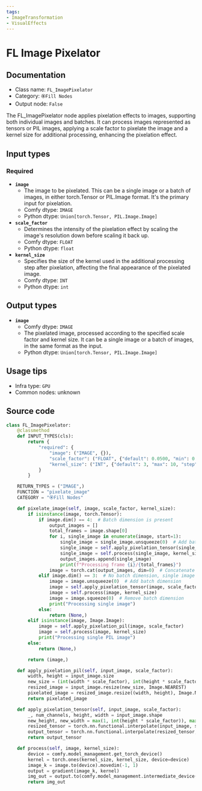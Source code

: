 ```yaml
---
tags:
- ImageTransformation
- VisualEffects
---
```


# FL Image Pixelator
## Documentation
- Class name: `FL_ImagePixelator`
- Category: `🏵️Fill Nodes`
- Output node: `False`

The FL_ImagePixelator node applies pixelation effects to images, supporting both individual images and batches. It can process images represented as tensors or PIL images, applying a scale factor to pixelate the image and a kernel size for additional processing, enhancing the pixelation effect.
## Input types
### Required
- **`image`**
    - The image to be pixelated. This can be a single image or a batch of images, in either torch.Tensor or PIL.Image format. It's the primary input for pixelation.
    - Comfy dtype: `IMAGE`
    - Python dtype: `Union[torch.Tensor, PIL.Image.Image]`
- **`scale_factor`**
    - Determines the intensity of the pixelation effect by scaling the image's resolution down before scaling it back up.
    - Comfy dtype: `FLOAT`
    - Python dtype: `float`
- **`kernel_size`**
    - Specifies the size of the kernel used in the additional processing step after pixelation, affecting the final appearance of the pixelated image.
    - Comfy dtype: `INT`
    - Python dtype: `int`
## Output types
- **`image`**
    - Comfy dtype: `IMAGE`
    - The pixelated image, processed according to the specified scale factor and kernel size. It can be a single image or a batch of images, in the same format as the input.
    - Python dtype: `Union[torch.Tensor, PIL.Image.Image]`
## Usage tips
- Infra type: `GPU`
- Common nodes: unknown


## Source code
```python
class FL_ImagePixelator:
    @classmethod
    def INPUT_TYPES(cls):
        return {
            "required": {
                "image": ("IMAGE", {}),
                "scale_factor": ("FLOAT", {"default": 0.0500, "min": 0.0100, "max": 0.2000, "step": 0.0100}),
                "kernel_size": ("INT", {"default": 3, "max": 10, "step": 1}),
            }
        }

    RETURN_TYPES = ("IMAGE",)
    FUNCTION = "pixelate_image"
    CATEGORY = "🏵️Fill Nodes"

    def pixelate_image(self, image, scale_factor, kernel_size):
        if isinstance(image, torch.Tensor):
            if image.dim() == 4:  # Batch dimension is present
                output_images = []
                total_frames = image.shape[0]
                for i, single_image in enumerate(image, start=1):
                    single_image = single_image.unsqueeze(0)  # Add batch dimension
                    single_image = self.apply_pixelation_tensor(single_image, scale_factor)
                    single_image = self.process(single_image, kernel_size)
                    output_images.append(single_image)
                    print(f"Processing frame {i}/{total_frames}")
                image = torch.cat(output_images, dim=0)  # Concatenate processed images along batch dimension
            elif image.dim() == 3:  # No batch dimension, single image
                image = image.unsqueeze(0)  # Add batch dimension
                image = self.apply_pixelation_tensor(image, scale_factor)
                image = self.process(image, kernel_size)
                image = image.squeeze(0)  # Remove batch dimension
                print("Processing single image")
            else:
                return (None,)
        elif isinstance(image, Image.Image):
            image = self.apply_pixelation_pil(image, scale_factor)
            image = self.process(image, kernel_size)
            print("Processing single PIL image")
        else:
            return (None,)

        return (image,)

    def apply_pixelation_pil(self, input_image, scale_factor):
        width, height = input_image.size
        new_size = (int(width * scale_factor), int(height * scale_factor))
        resized_image = input_image.resize(new_size, Image.NEAREST)
        pixelated_image = resized_image.resize((width, height), Image.NEAREST)
        return pixelated_image

    def apply_pixelation_tensor(self, input_image, scale_factor):
        _, num_channels, height, width = input_image.shape
        new_height, new_width = max(1, int(height * scale_factor)), max(1, int(width * scale_factor))
        resized_tensor = torch.nn.functional.interpolate(input_image, size=(new_height, new_width), mode='nearest')
        output_tensor = torch.nn.functional.interpolate(resized_tensor, size=(height, width), mode='nearest')
        return output_tensor

    def process(self, image, kernel_size):
        device = comfy.model_management.get_torch_device()
        kernel = torch.ones(kernel_size, kernel_size, device=device)
        image_k = image.to(device).movedim(-1, 1)
        output = gradient(image_k, kernel)
        img_out = output.to(comfy.model_management.intermediate_device()).movedim(1, -1)
        return img_out

```
